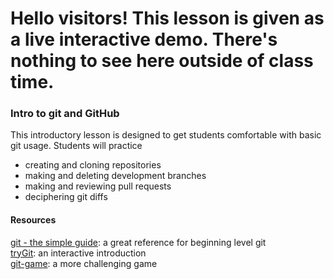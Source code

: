 # Hello visitors! This lesson is given as a live interactive demo. There's nothing to see here outside of class time. 

### Intro to git and GitHub

This introductory lesson is designed to get students
comfortable with basic git usage.
Students will practice
* creating and cloning repositories
* making and deleting development branches
* making and reviewing pull requests
* deciphering git diffs

#### Resources

[git - the simple guide](http://rogerdudler.github.io/git-guide/): a great reference for beginning level git  
[tryGit](https://try.github.io/levels/1/challenges/1): an interactive introduction  
[git-game](https://www.git-game.com/): a more challenging game
